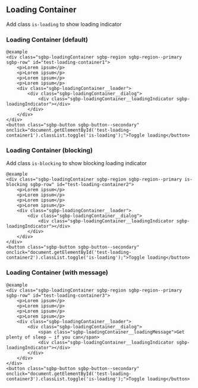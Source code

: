## Loading Container

Add class `is-loading` to show loading indicator

### Loading Container (default)
  
    @example
    <div class="sgbp-loadingContainer sgbp-region sgbp-region--primary sgbp-row" id="test-loading-container1">
        <p>Lorem ipsum</p>
        <p>Lorem ipsum</p>
        <p>Lorem ipsum</p>
        <p>Lorem ipsum</p>
        <div class="sgbp-loadingContainer__loader">
            <div class="sgbp-loadingContainer__dialog">
                <div class="sgbp-loadingContainer__loadingIndicator sgbp-loadingIndicator"></div>
            </div>
        </div>
    </div>
    <button class="sgbp-button sgbp-button--secondary" onclick="document.getElementById('test-loading-container1').classList.toggle('is-loading');">Toggle loading</button>

### Loading Container (blocking)

Add class `is-blocking` to show blocking loading indicator
  
    @example
    <div class="sgbp-loadingContainer sgbp-region sgbp-region--primary is-blocking sgbp-row" id="test-loading-container2">
        <p>Lorem ipsum</p>
        <p>Lorem ipsum</p>
        <p>Lorem ipsum</p>
        <p>Lorem ipsum</p>
        <div class="sgbp-loadingContainer__loader">
            <div class="sgbp-loadingContainer__dialog">
                <div class="sgbp-loadingContainer__loadingIndicator sgbp-loadingIndicator"></div>
            </div>
        </div>
    </div>
    <button class="sgbp-button sgbp-button--secondary" onclick="document.getElementById('test-loading-container2').classList.toggle('is-loading');">Toggle loading</button>


### Loading Container (with message)
  
    @example
    <div class="sgbp-loadingContainer sgbp-region sgbp-region--primary sgbp-row" id="test-loading-container3">
        <p>Lorem ipsum</p>
        <p>Lorem ipsum</p>
        <p>Lorem ipsum</p>
        <p>Lorem ipsum</p>
        <div class="sgbp-loadingContainer__loader">
            <div class="sgbp-loadingContainer__dialog">
                <span class="sgbp-loadingContainer__loadingMessage">Get plenty of sleep – if you can</span>
                <div class="sgbp-loadingContainer__loadingIndicator sgbp-loadingIndicator"></div>
            </div>
        </div>
    </div>
    <button class="sgbp-button sgbp-button--secondary" onclick="document.getElementById('test-loading-container3').classList.toggle('is-loading');">Toggle loading</button>
